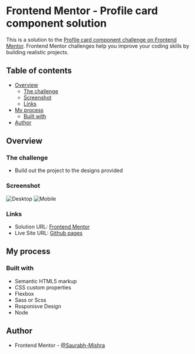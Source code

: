 # Frontend Mentor - Profile card component solution

This is a solution to the [Profile card component challenge on Frontend Mentor](https://www.frontendmentor.io/challenges/profile-card-component-cfArpWshJ). Frontend Mentor challenges help you improve your coding skills by building realistic projects. 

## Table of contents

- [Overview](#overview)
  - [The challenge](#the-challenge)
  - [Screenshot](#screenshot)
  - [Links](#links)
- [My process](#my-process)
  - [Built with](#built-with)
- [Author](#author)

## Overview

### The challenge

- Build out the project to the designs provided

### Screenshot

![Desktop](../../../../../Downloads/Screenshot%202023-03-30%20at%2020-16-39%20Frontend%20Mentor%20Profile%20card%20component.png)
![Mobile](../../../../../Downloads/Screenshot%202023-03-30%20at%2020-18-48%20Frontend%20Mentor%20Profile%20card%20component.png)


### Links

- Solution URL: [Frontend Mentor](https://your-solution-url.com)
- Live Site URL: [Github pages](https://your-live-site-url.com)

## My process

### Built with

- Semantic HTML5 markup
- CSS custom properties
- Flexbox
- Sass or Scss
- Rssponisve Design
- Node

## Author

- Frontend Mentor - [@Saurabh-Mishra](https://www.frontendmentor.io/profile/Saurabh-Mishra04)
